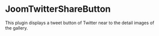 # JoomTwitterShareButton
This plugin displays a tweet button of Twitter near to the detail images of the gallery.
